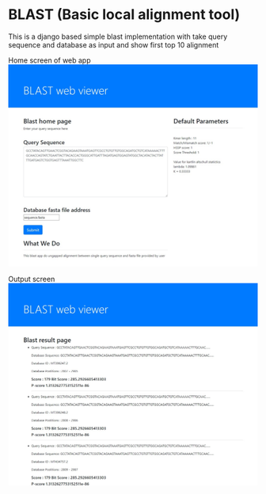 # BLAST (Basic local alignment tool)    
This is a django based simple blast implementation with take query sequence and database as input and show first top 10 alignment 

Home screen of web app
![alt text](https://github.com/samarth1107/BLAST/blob/master/input.jpeg)    

Output screen
![alt text](https://github.com/samarth1107/BLAST/blob/master/output.jpeg)
